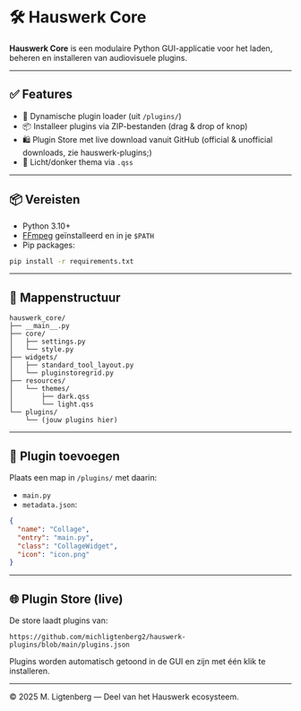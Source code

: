# 🛠️ Hauswerk Core

**Hauswerk Core** is een modulaire Python GUI-applicatie voor het laden, beheren en installeren van audiovisuele plugins.

---

## ✅ Features

- 🔌 Dynamische plugin loader (uit `/plugins/`)
- 📦 Installeer plugins via ZIP-bestanden (drag & drop of knop)
- 🛍️ Plugin Store met live download vanuit GitHub (official & unofficial downloads, zie hauswerk-plugins;)
- 🎨 Licht/donker thema via `.qss`

---

## 📦 Vereisten

- Python 3.10+
- [FFmpeg](https://ffmpeg.org/download.html) geïnstalleerd en in je `$PATH`
- Pip packages:

```bash
pip install -r requirements.txt
```

---

## 📂 Mappenstructuur

```
hauswerk_core/
├── __main__.py
├── core/
│   ├── settings.py
│   └── style.py
├── widgets/
│   ├── standard_tool_layout.py
│   └── pluginstoregrid.py
├── resources/
│   └── themes/
│       ├── dark.qss
│       └── light.qss
└── plugins/
    └── (jouw plugins hier)
```

---

## 🔌 Plugin toevoegen

Plaats een map in `/plugins/` met daarin:

- `main.py`
- `metadata.json`:

```json
{
  "name": "Collage",
  "entry": "main.py",
  "class": "CollageWidget",
  "icon": "icon.png"
}
```

---

## 🌐 Plugin Store (live)

De store laadt plugins van:

```
https://github.com/michligtenberg2/hauswerk-plugins/blob/main/plugins.json
```

Plugins worden automatisch getoond in de GUI en zijn met één klik te installeren.

---

© 2025 M. Ligtenberg — Deel van het Hauswerk ecosysteem.
